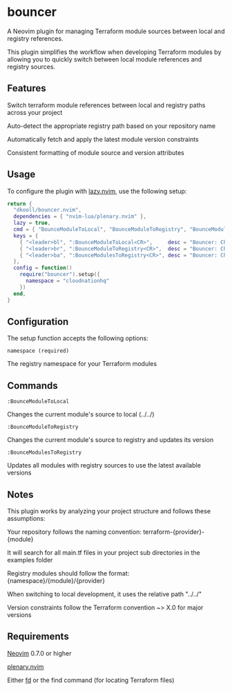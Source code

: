 # bouncer

A Neovim plugin for managing Terraform module sources between local and registry references.

This plugin simplifies the workflow when developing Terraform modules by allowing you to quickly switch between local module references and registry sources.

## Features

Switch terraform module references between local and registry paths across your project

Auto-detect the appropriate registry path based on your repository name

Automatically fetch and apply the latest module version constraints

Consistent formatting of module source and version attributes

## Usage

To configure the plugin with [lazy.nvim](https://github.com/folke/lazy.nvim), use the following setup:

```lua
return {
  "dkooll/bouncer.nvim",
  dependencies = { "nvim-lua/plenary.nvim" },
  lazy = true,
  cmd = { "BounceModuleToLocal", "BounceModuleToRegistry", "BounceModulesToRegistry" },
  keys = {
    { "<leader>bl", ":BounceModuleToLocal<CR>",     desc = "Bouncer: Change Current Module to Local" },
    { "<leader>br", ":BounceModuleToRegistry<CR>",  desc = "Bouncer: Change Current Module to Registry" },
    { "<leader>ba", ":BounceModulesToRegistry<CR>", desc = "Bouncer: Change All Modules to Registry" },
  },
  config = function()
    require("bouncer").setup({
      namespace = "cloudnationhq"
    })
  end,
}
```

## Configuration

The setup function accepts the following options:

`namespace (required)`

The registry namespace for your Terraform modules

## Commands

`:BounceModuleToLocal`

Changes the current module's source to local (../../)

`:BounceModuleToRegistry`

Changes the current module's source to registry and updates its version

`:BounceModulesToRegistry`

Updates all modules with registry sources to use the latest available versions

## Notes

This plugin works by analyzing your project structure and follows these assumptions:

Your repository follows the naming convention: terraform-{provider}-{module}

It will search for all main.tf files in your project sub directories in the examples folder

Registry modules should follow the format: {namespace}/{module}/{provider}

When switching to local development, it uses the relative path "../../"

Version constraints follow the Terraform convention ~> X.0 for major versions

## Requirements

[Neovim](https://neovim.io/) 0.7.0 or higher

[plenary.nvim](https://github.com/nvim-lua/plenary.nvim)

Either [fd](https://github.com/sharkdp/fd) or the find command (for locating Terraform files)
